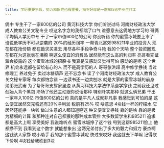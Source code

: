 ```yaml
---
title: 学历重要不假，努力和眼界也很重要，搞不好就是一群985给中专生打工 
---
```

俩中
专生干了一家600亿的公司
黄河科技大学
你们听说过吗
河南财经政法大学
成人教育公关文秘专业
哎这名字念的我都喘了口气
谁愿意去这俩地方学习的
哥俩平均俩人学历中专
干了一家市值600亿的公司
你没听错
你的蜜雪冰城要上市了
谁说低学历不可以逆袭的
20%的经历润率
一帮青北富郊985211毕业的投资人
现在都在抢份额
都在跪求买进去
用尽各种手段争奇斗艳
我的个天呐
整个投资圈现在都在为这张表在沸腾
啊这么便宜的消费品
居然能有这么高的利润率
亮哥看完证监会披露的
这个蜜雪冰城的招股书
我真是又感动又觉得可怕
感动的是呢
这个世界
机会永远都在留给有心的人
而不是高学历的人
哥哥张洪超
高中修学挣钱
当过修理工
养过兔子
卖过冰糖葫芦
还不忘念书
读了个河南财经政法大学
成人教育公关文秘专家呀
每次都怕念错
一边读书还一边卖刨冰
就是大家的蜜雪冰城的前身
弟弟张武甫
为了帮哥哥支撑家里边
从黄河科技大学法律系退学挣钱
之前我还见过创始人背个黑包
冷场了他还主动跟你说话那种
特别朴实那种
就这么俩兄弟
干出一家年入100亿
市值600亿的公司
真的是平凡人成就非凡事
我感觉到可怕的是
这么便宜居然交完税还有20%净利润
税前有25% 哎
啥意思 4块钱一杯的柠檬水
它居然还能挣一块钱
做过生意的人都知道啊这
种又便宜又挣钱
靠的是啥
靠的是极为精细的计算
和那种连对自己都狠的那种成本管控
大多数留学生和985211
追求都是高大上啊
享受美好
我说难听点
蜜雪冰城挣了这个钱
甩到这帮985211脸上
他都挣不到
我看到这个数字
就能想象出
这两兄弟付出了多大的毅力和努力
豪杰啊这钱该人家挣
哎小助手
我的那个蜜雪冰城呢
快过来哎好
我这就去下单啊
记得砍下价啊
4块钱给我砍到3块
